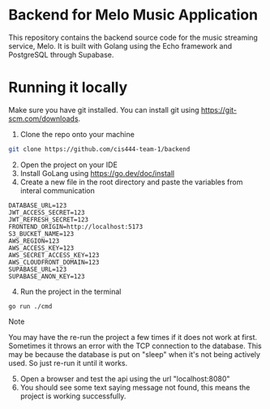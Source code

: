 # Backend for Melo Music Application
This repository contains the backend source code for the music streaming service, Melo. It is built with Golang using the Echo framework and PostgreSQL through Supabase.

# Running it locally
Make sure you have git installed. You can install git using https://git-scm.com/downloads.

1. Clone the repo onto your machine
```bash
git clone https://github.com/cis444-team-1/backend
```
2. Open the project on your IDE
2. Install GoLang using https://go.dev/doc/install
3. Create a new file in the root directory and paste the variables from interal communication
```
DATABASE_URL=123
JWT_ACCESS_SECRET=123
JWT_REFRESH_SECRET=123
FRONTEND_ORIGIN=http://localhost:5173
S3_BUCKET_NAME=123
AWS_REGION=123
AWS_ACCESS_KEY=123
AWS_SECRET_ACCESS_KEY=123
AWS_CLOUDFRONT_DOMAIN=123
SUPABASE_URL=123
SUPABASE_ANON_KEY=123
```
4. Run the project in the terminal
```
go run ./cmd
```
> [!NOTE]
> You may have the re-run the project a few times if it does not work at first. Sometimes it throws an error with the TCP connection to the database. This may be because the database is put on "sleep" when it's not being actively used. So just re-run it until it works.
5. Open a browser and test the api using the url "localhost:8080"
6. You should see some text saying message not found, this means the project is working successfully.
